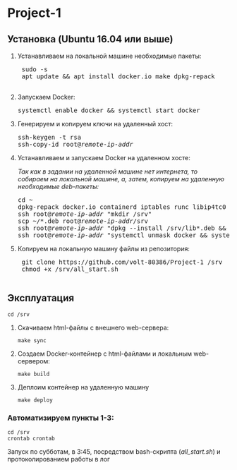 # Project-1

## Установка (Ubuntu 16.04 или выше)

1. Устанавливаем на локальной машине необходимые пакеты:
    <pre>
    sudo -s
    apt update && apt install docker.io make dpkg-repack
    </pre>
    
2. Запускаем Docker:
   <pre>
   systemctl enable docker && systemctl start docker
   </pre>

2. Генерируем и копируем ключи на удаленный хост:
   <pre>
   ssh-keygen -t rsa
   ssh-copy-id root@<i>remote-ip-addr</i>
   </pre>

3. Устанавливаем и запускаем Docker на удаленном хосте:

   *Так как в задании на удаленной машине нет интернета, то собираем на локальной машине, а, затем, копируем на удаленную необходимые deb-пакеты:*
   
   <pre>
   cd ~
   dpkg-repack docker.io containerd iptables runc libip4tc0 libip6tc0 libiptc0 libxtables12 libnetfilter-conntrack3 libnfnetlink0:amd64
   ssh root@<i>remote-ip-addr</i> "mkdir /srv"
   scp ~/*.deb root@<i>remote-ip-addr</i>/srv
   ssh root@<i>remote-ip-addr</i> "dpkg --install /srv/lib*.deb && dpkg --install /srv/runc*.deb && dpkg --install /srv/containerd* && dpkg --install /srv/iptables && dpkg --install /srv/docker.io*.deb && rm /srv/*.deb"
   ssh root@<i>remote-ip-addr</i> "systemctl unmask docker && systemctl enable docker && systemctl start docker"
   </pre>
    
4. Копируем на локальную машину файлы из репозитория:

    <pre>
    git clone https://github.com/volt-80386/Project-1 /srv
    chmod +x /srv/all_start.sh
    </pre>

## Эксплуатация
    
    cd /srv
   
1. Скачиваем html-файлы с внешнего web-сервера:

    `make sync`

2. Создаем Docker-контейнер c html-файлами и локальным web-сервером:

    `make build`

3. Деплоим контейнер на удаленную машину

    `make deploy`

### Автоматизируем пункты 1-3:

    cd /srv
    crontab crontab
Запуск по субботам, в 3:45, посредством bash-скрипта (*all_start.sh*) и протоколированием работы в лог
